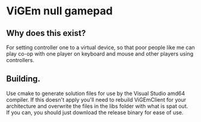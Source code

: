 # ViGEm null gamepad

## Why does this exist?
For setting controller one to a virtual device, so that poor people like me can play co-op with one player on keyboard and mouse and other players using controllers.

## Building.
Use cmake to generate solution files for use by the Visual Studio amd64 compiler. If this doesn't apply you'll need to rebuild ViGEmClient for your architecture and overwrite the files in the libs folder with what is spat out.  
If you can, you should just download the release binary for ease of use.
